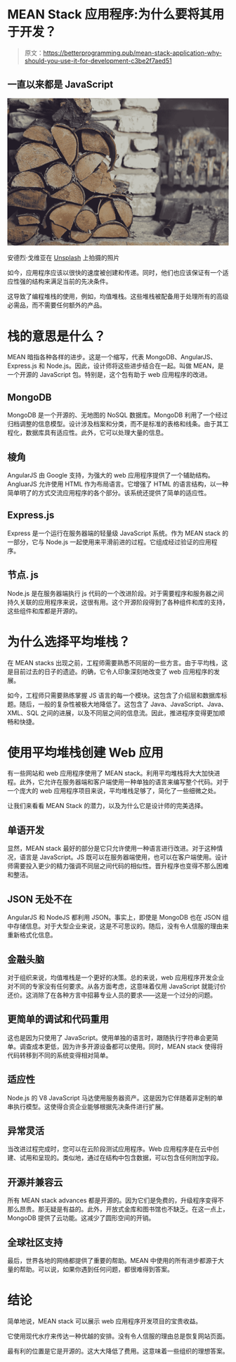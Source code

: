 # MEAN Stack 应用程序:为什么要将其用于开发？

> 原文：<https://betterprogramming.pub/mean-stack-application-why-should-you-use-it-for-development-c3be2f7aed51>

## 一直以来都是 JavaScript

![](img/512b5463d26b80125d48f0bd550dcf25.png)

安德烈·戈维亚在 [Unsplash](https://unsplash.com/s/photos/stack?utm_source=unsplash&utm_medium=referral&utm_content=creditCopyText) 上拍摄的照片

如今，应用程序应该以很快的速度被创建和传递。同时，他们也应该保证有一个适应性强的结构来满足当前的先决条件。

这导致了编程堆栈的使用，例如，均值堆栈。这些堆栈被配备用于处理所有的高级必需品，而不需要任何额外的产品。

# **栈的意思是什么？**

MEAN 暗指各种各样的进步。这是一个缩写，代表 MongoDB、AngularJS、Express.js 和 Node.js。因此，设计师将这些进步结合在一起。叫做 MEAN，是一个开源的 JavaScript 包。特别是，这个包有助于 web 应用程序的改进。

## **MongoDB**

MongoDB 是一个开源的、无地图的 NoSQL 数据库。MongoDB 利用了一个经过归档调整的信息模型。设计涉及档案和分类，而不是标准的表格和线条。由于其工程化，数据库具有适应性。此外，它可以处理大量的信息。

## **棱角**

AngularJS 由 Google 支持，为强大的 web 应用程序提供了一个辅助结构。AngluarJS 允许使用 HTML 作为布局语言。它增强了 HTML 的语言结构，以一种简单明了的方式交流应用程序的各个部分。该系统还提供了简单的适应性。

## **Express.js**

Express 是一个运行在服务器端的轻量级 JavaScript 系统。作为 MEAN stack 的一部分，它与 Node.js 一起使用来平滑前进的过程。它组成经过验证的应用程序。

## **节点. js**

Node.js 是在服务器端执行 js 代码的一个改进阶段。对于需要程序和服务器之间持久关联的应用程序来说，这很有用。这个开源阶段得到了各种组件和库的支持，这些组件和库都是开源的。

# 为什么选择平均堆栈？

在 MEAN stacks 出现之前，工程师需要熟悉不同层的一些方言。由于平均栈，这是目前过去的日子的遗迹。的确，它令人印象深刻地改变了 web 应用程序的发展。

如今，工程师只需要熟练掌握 JS 语言的每一个模块。这包含了介绍层和数据库标题。随后，一般的复杂性被极大地降低了。这包含了 Java、JavaScript、Java、XML、SQL 之间的进展，以及不同层之间的信息流。因此，推进程序变得更加顺畅和快捷。

# **使用平均堆栈创建 Web 应用**

有一些网站和 web 应用程序使用了 MEAN stack。利用平均堆栈将大大加快进程。此外，它允许在服务器端和客户端使用一种单独的语言来编写整个代码。对于一个庞大的 web 应用程序项目来说，平均堆栈足够了，简化了一些细微之处。

让我们来看看 MEAN Stack 的潜力，以及为什么它是设计师的完美选择。

## **单语开发**

显然，MEAN stack 最好的部分是它只允许使用一种语言进行改进。对于这种情况，语言是 JavaScript。JS 既可以在服务器端使用，也可以在客户端使用。设计师需要投入更少的精力强调不同层之间代码的相似性。晋升程序也变得不那么困难和整洁。

## **JSON 无处不在**

AngularJS 和 NodeJS 都利用 JSON。事实上，即使是 MongoDB 也在 JSON 组中存储信息。对于大型企业来说，这是不可思议的。随后，没有令人信服的理由来重新格式化信息。

## **金融头脑**

对于组织来说，均值堆栈是一个更好的决策。总的来说，web 应用程序开发企业对不同的专家没有任何要求。从各方面考虑，这意味着仅用 JavaScript 就能讨价还价。这消除了在各种方言中招募专业人员的要求——这是一个过分的问题。

## **更简单的调试和代码重用**

这也是因为只使用了 JavaScript。使用单独的语言时，跟随执行字符串会更简单。调查成本更低，因为许多开源设备都可以使用。同时，MEAN stack 使得将代码转移到不同的系统变得相对简单。

## **适应性**

Node.js 的 V8 JavaScript 马达使用服务器资产。这是因为它伴随着非定制的单串执行模型。这使得合资企业能够根据先决条件进行扩展。

## **异常灵活**

当改进过程完成时，您可以在云阶段测试应用程序。Web 应用程序是在云中创建、试用和呈现的。类似地，通过在结构中包含数据，可以包含任何附加字段。

## **开源并兼容云**

所有 MEAN stack advances 都是开源的。因为它们是免费的，升级程序变得不那么昂贵。那无疑是有益的。此外，开放式金库和图书馆也不缺乏。在这一点上，MongoDB 提供了云功能。这减少了圆形空间的开销。

## **全球社区支持**

最后，世界各地的网络都提供了重要的帮助。MEAN 中使用的所有进步都源于大量的帮助。可以说，如果你遇到任何问题，都很难得到答案。

# 结论

简单地说，MEAN stack 可以展示 web 应用程序开发项目的宝贵收益。

它使用现代水疗来传达一种优越的安排。没有令人信服的理由总是恢复网站页面。

最有利的位置是它是开源的。这大大降低了费用。这意味着一些组织的理想答案。